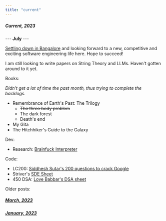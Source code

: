 ```yaml
---
title: "current"
---
```


##### Current, 2023

--- **July** ---

[Settling down in Bangalore](/blog/lifeinametro.html) and looking forward to a new, competitive and exciting software engineering life here. Hope to succeed!

I am still looking to write papers on String Theory and LLMs. Haven't gotten around to it yet.

Books:

*Didn't get a lot of time the past month, thus trying to complete the backlogs.*

- Remembrance of Earth's Past: The Trilogy
  - ~~The three body problem~~
  - The dark forest
  - Death's end
- My Gita
- The Hitchhiker's Guide to the Galaxy

Dev:

- Research: [Brainfuck Interpreter](https://en.wikipedia.org/wiki/Brainfuck)

Code:

- LC200: [Siddhesh Sutar's 200 questions to crack Google](https://medium.com/@siddhism/how-i-prepared-for-google-0-leetcode-questions-to-200-questions-e37690ebce85)
- Striver's [SDE Sheet](https://takeuforward.org/interviews/strivers-sde-sheet-top-coding-interview-problems/)
- 450 DSA: [Love Babbar's DSA sheet](https://www.geeksforgeeks.org/dsa-sheet-by-love-babbar/)

Older posts:

##### [March, 2023](/blog/march23.html)

##### [January, 2023](/blog/january23.html)
